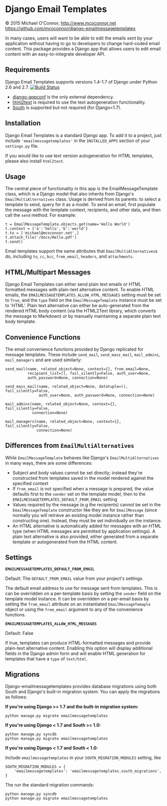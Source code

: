  Django Email Templates
=======================
&copy; 2015 Michael O'Connor, http://www.mcoconnor.net
https://github.com/mcoconnor/django-emailmessagetemplates

In many cases, users will want to be able to edit the emails sent by your application without having to go to developers to change hard-coded email content.  This package provides a Django app that allows users to edit email content with an easy-to-integrate developer API.

Requirements
------------
Django Email Templates supports versions 1.4-1.7 of Django under Python 2.6 and 2.7.
[![Build Status](https://travis-ci.org/mcoconnor/django-emailmessagetemplates.svg?branch=master)](https://travis-ci.org/mcoconnor/django-emailmessagetemplates)  

* [django-appconf](https://pypi.python.org/pypi/django-appconf/0.6) is the only external dependency.
* [html2text](https://pypi.python.org/pypi/html2text) is required to use the text autogeneration functionality.   
* [South](http://south.aeracode.org/) is supported but not required (for Django<1.7).

Installation
------------
Django Email Templates is a standard Django app.  To add it to a project, just include `'emailmessagetemplates'` in the `INSTALLED_APPS` section of your `settings.py` file.

If you would like to use text version autogeneration for HTML templates, please also install `html2text`.

Usage
-----
The central piece of functionality in this app is the EmailMessageTemplate class, which is a Django model that also inherits from Django's `EmailMultiAlternatives` class.  Usage is derived from its parents: to select a template to send, query for it as a model.  To send an email, first populate the message with the template context, recipients, and other data, and then call the `send` method.  For example:
    
    t = EmailMessageTemplate.objects.get(name='Hello World')
    t.context = {'a':'hello','b':'world'}
    t.to = ['michael@mcoconnor.net',]
    t.attach_file('/docs/Hello.pdf')
    t.send()
    
Email templates support the same attributes that `EmailMultiAlternatives`s do, including `to`, `cc`, `bcc`, `from_email`, `headers`, and `attachments`.

HTML/Multipart Messages
-----------------------
Django Email Templates can either send plain text emails or HTML formatted messages with plain-text alternative content.  To enable HTML emails, the `EMAILMESSAGETEMPLATES_ALLOW_HTML_MESSAGES` setting must be set to `True`, and the `type` field on the `EmailMessageTemplate` instance must be set to 'HTML'.  Plain text alternative can either be auto-generated from the rendered HTML body content (via the HTML2Text library, which converts the message to Markdown) or by manually maintaining a separate plain text body template.

Convenience Functions
---------------------
The email convenience functions provided by Django replicated for message templates.  These include `send_mail`, `send_mass_mail`, `mail_admins`, `mail_managers` and are used similarly:


    send_mail(name, related_object=None, context={}, from_email=None,
              recipient_list=[], fail_silently=False, auth_user=None,
              auth_password=None, connection=None)

    send_mass_mail(name, related_object=None, datatuple=(), fail_silently=False,
                   auth_user=None, auth_password=None, connection=None)  

    mail_admins(name, related_object=None, context={}, fail_silently=False,
                connection=None)
                    
    mail_managers(name, related_object=None, context={}, fail_silently=False,
                  connection=None)

Differences from `EmailMultiAlternatives`
-----------------------------
While `EmailMessageTemplate` behaves like Django's `EmailMultiAlternatives` in many ways, there are some differences:

* Subject and body values cannot be set directly; instead they're constructed from templates saved in the model rendered against the specified context
* If `from_email` is not specified when a message is prepared, the value defaults first to the `sender` set on the template model, then to the `EMAILMESSAGETEMPLATES_DEFAULT_FROM_EMAIL` setting
* Values required by the message (e.g the recipients) cannot be set in the `EmailMessageTemplate` constructor like they are for `EmailMessage` (since normally you will retrieve an existing model instance rather than constructing one).  Instead, they must be set individually on the instance.
* An HTML alternative is automatically added for messages with an HTML type (when HTML messages are permitted by application settings).  A plain text alternative is also provided, either generated from a separate template or autogenerated from the HTML content. 

Settings
--------
**`EMAILMESSAGETEMPLATES_DEFAULT_FROM_EMAIL`**

Default: The `DEFAULT_FROM_EMAIL` value from your project's settings.

The default email address to use for message sent from templates.  This is can be overridden on a per-template basis by setting the `sender` field on the template model instance.  It can be overridden on a per-email basis by setting the `from_email` attribute on an instantiated `EmailMessageTemaple` object or using the `from_email` argument to any of the convenience functions.


**`EMAILMESSAGETEMPLATES_ALLOW_HTML_MESSAGES`**

Default: False

If true, templates can produce HTML-formatted messages and provide plain-text alternative content.  Enabling this option will display additional fields in the Django admin form and will enable HTML generation for templates that have a `type` of `text/html`.

Migrations
----------
Django-emailmessagetemplates provides database migrations using both South and Django's built-in migration system.  You can apply the migrations as follows:

**If you're using Django >= 1.7 and the built-in migration system:**

    python manage.py migrate emailmessagetemplates   

**If you're using Django < 1.7 and South >= 1.0:**

    python manage.py syncdb
    python manage.py migrate emailmessagetemplates   
    
**If you're using Django < 1.7 and South < 1.0:**

Include `emailmessagetemplates` in your `SOUTH_MIGRATION_MODULES` setting, like

    SOUTH_MIGRATION_MODULES = {
        'emailmessagetemplates': 'emailmessagetemplates.south_migrations',
    }

The run the standard migration commands:

    python manage.py syncdb
    python manage.py migrate emailmessagetemplates   
    